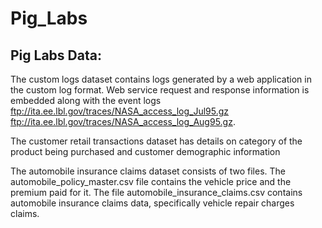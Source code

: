 # Pig_Labs
Pig Labs
Data:
-----
The custom logs dataset contains logs generated by a web application in
the custom log format. Web service request and response information is
embedded along with the event logs
ftp://ita.ee.lbl.gov/traces/NASA_access_log_Jul95.gz
ftp://ita.ee.lbl.gov/traces/NASA_access_log_Aug95.gz.

The customer retail transactions dataset has details on category of the
product being purchased and customer demographic information

The automobile insurance claims dataset consists of two files. The
automobile_policy_master.csv file contains the vehicle price and the
premium paid for it. The file automobile_insurance_claims.csv contains
automobile insurance claims data, specifically vehicle repair charges claims.





